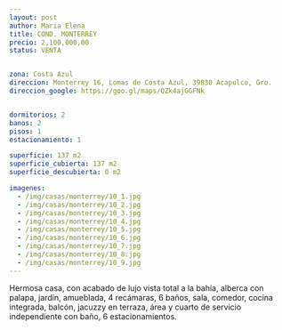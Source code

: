 ```yaml
---
layout: post
author: Maria Elena
title: COND. MONTERREY
precio: 2,100,000,00
status: VENTA


zona: Costa Azul
direccion: Monterrey 16, Lomas de Costa Azul, 39830 Acapulco, Gro.
direccion_google: https://goo.gl/maps/QZk4ajGGFNk


dormitorios: 2
banos: 2
pisos: 1
estacionamiento: 1

superficie: 137 m2
superficie_cubierta: 137 m2
superficie_descubierta: 0 m2

imagenes:
  - /img/casas/monterrey/10_1.jpg
  - /img/casas/monterrey/10_2.jpg
  - /img/casas/monterrey/10_3.jpg
  - /img/casas/monterrey/10_4.jpg
  - /img/casas/monterrey/10_5.jpg
  - /img/casas/monterrey/10_6.jpg
  - /img/casas/monterrey/10_7.jpg
  - /img/casas/monterrey/10_8.jpg
  - /img/casas/monterrey/10_9.jpg
---
```


Hermosa casa, con acabado de lujo vista total a la bahía, alberca con palapa, jardín, amueblada, 4 recámaras, 6 baños, sala, comedor, cocina integrada, balcón, jacuzzy en terraza, área y cuarto de servicio independiente con baño, 6 estacionamientos.
